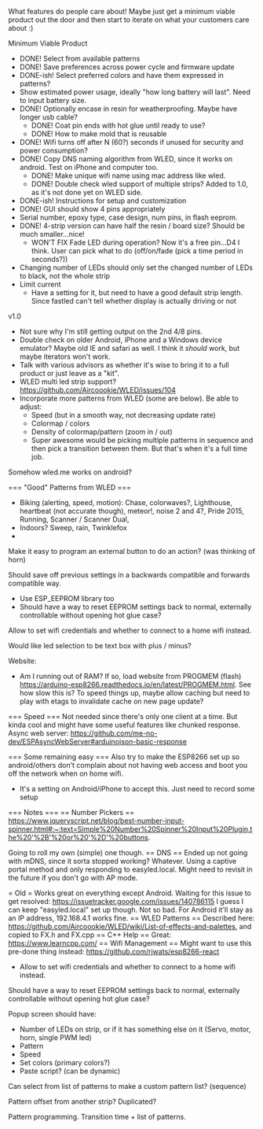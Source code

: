 What features do people care about! Maybe just get a minimum viable product out the door and then start to iterate on what your customers care about :)

Minimum Viable Product
  * DONE! Select from available patterns
  * DONE! Save preferences across power cycle and firmware update
  * DONE-ish! Select preferred colors and have them expressed in patterns?
  * Show estimated power usage, ideally "how long battery will last". Need to input battery size.
  * DONE! Optionally encase in resin for weatherproofing. Maybe have longer usb cable?
    * DONE! Coat pin ends with hot glue until ready to use?
    * DONE! How to make mold that is reusable
  * DONE! Wifi turns off after N (60?) seconds if unused for security and power consumption?
  * DONE! Copy DNS naming algorithm from WLED, since it works on android. Test on iPhone and computer too.
    * DONE! Make unique wifi name using mac address like wled.
    * DONE! Double check wled support of multiple strips? Added to 1.0, as it's not done yet on WLED side.
  * DONE-ish! Instructions for setup and customization
  * DONE! GUI should show 4 pins appropriately
  * Serial number, epoxy type, case design, num pins, in flash eeprom.
  * DONE! 4-strip version can have half the resin / board size? Should be much smaller...nice!
    * WON'T FIX Fade LED during operation? Now it's a free pin...D4 I think. User can pick what to do (off/on/fade (pick a time period in seconds?))
  * Changing number of LEDs should only set the changed number of LEDs to black, not the whole strip
  * Limit current
    * Have a setting for it, but need to have a good default strip length. Since fastled can't tell whether display is actually driving or not

v1.0
  * Not sure why I'm still getting output on the 2nd 4/8 pins.
  * Double check on older Android, iPhone and a Windows device emulator? Maybe old IE and safari as well. I think it *should* work, but maybe iterators won't work.
  * Talk with various advisors as whether it's wise to bring it to a full product or just leave as a "kit".
  * WLED multi led strip support? https://github.com/Aircoookie/WLED/issues/104
  * Incorporate more patterns from WLED (some are below). Be able to adjust:
    * Speed (but in a smooth way, not decreasing update rate)
    * Colormap / colors
    * Density of colormap/pattern (zoom in / out)
    * Super awesome would be picking multiple patterns in sequence and then pick a transition between them. But that's when it's a full time job.

Somehow wled.me works on android?

=== "Good" Patterns from WLED ===
  * Biking (alerting, speed, motion): Chase, colorwaves?, Lighthouse, heartbeat (not accurate though), meteor!, noise 2 and 4?, Pride 2015, Running, Scanner / Scanner Dual,
  * Indoors? Sweep, rain, Twinklefox
  *


Make it easy to program an external button to do an action? (was thinking of horn)

Should save off previous settings in a backwards compatible and forwards compatible way.
  * Use ESP_EEPROM library too
  * Should have a way to reset EEPROM settings back to normal, externally
controllable without opening hot glue case?

Allow to set wifi credentials and whether to connect to a home wifi instead.

Would like led selection to be text box with plus / minus?


Website:
  * Am I running out of RAM? If so, load <static> website from PROGMEM (flash) https://arduino-esp8266.readthedocs.io/en/latest/PROGMEM.html. See how slow this is?  To speed things up, maybe allow caching but need to play with etags to invalidate cache on new page update?

=== Speed ===
Not needed since there's only one client at a time. But kinda cool and might have some useful features like chunked response. Async web server: https://github.com/me-no-dev/ESPAsyncWebServer#arduinojson-basic-response


=== Some remaining easy ===
Also try to make the ESP8266 set up so android/others don't complain about not having web access and boot you off the network when on home wifi.
  * It's a setting on Android/iPhone to accept this. Just need to record some setup


=== Notes ===
== Number Pickers ==
https://www.jqueryscript.net/blog/best-number-input-spinner.html#:~:text=Simple%20Number%20Spinner%20Input%20Plugin,the%20'%2B'%20or%20'%2D'%20buttons.

Going to roll my own (simple) one though.
== DNS ==
Ended up not going with mDNS, since it sorta stopped working? Whatever.
Using a captive portal method and only responding to easyled.local. Might need to revisit in the future if you don't go with AP mode.


= Old =
Works great on everything except Android. Waiting for this issue to get resolved: https://issuetracker.google.com/issues/140786115
I guess I can keep "easyled.local" set up though. Not so bad. For Android it'll stay as an IP address, 192.168.4.1 works fine.
== WLED Patterns ==
Described here: https://github.com/Aircoookie/WLED/wiki/List-of-effects-and-palettes, and copied to FX.h and FX.cpp
== C++ Help ==
Great: https://www.learncpp.com/
== Wifi Management ==
Might want to use this pre-done thing instead: https://github.com/rjwats/esp8266-react
  * Allow to set wifi credentials and whether to connect to a home wifi instead.

Should have a way to reset EEPROM settings back to normal, externally controllable without opening hot glue case?

Popup screen should have:
  * Number of LEDs on strip, or if it has something else on it (Servo, motor, horn, single PWM led)
  * Pattern
  * Speed
  * Set colors (primary colors?)
  * Paste script? (can be dynamic)

Can select from list of patterns to make a custom pattern list? (sequence)

Pattern offset from another strip? Duplicated?

Pattern programming. Transition time + list of patterns.
